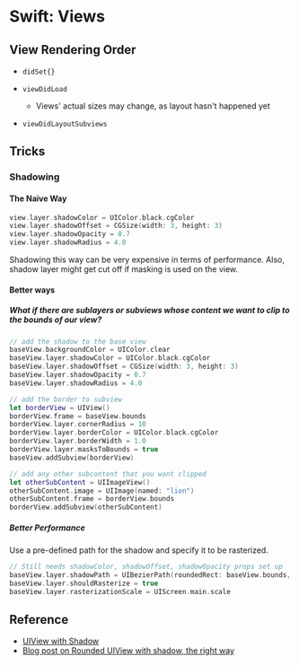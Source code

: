 # Swift: Views
## View Rendering Order

- `didSet{}`

- `viewDidLoad`
	- Views' actual sizes may change, as layout hasn't happened yet

- `viewDidLayoutSubviews`


## Tricks
### Shadowing
#### The Naive Way
```swift
view.layer.shadowColor = UIColor.black.cgColor
view.layer.shadowOffset = CGSize(width: 3, height: 3)
view.layer.shadowOpacity = 0.7
view.layer.shadowRadius = 4.0
```

Shadowing this way can be very expensive in terms of performance. Also, shadow layer might get cut off if masking is used on the view.

#### Better ways
##### What if there are sublayers or subviews whose content we want to clip to the bounds of our view?
```swift
// add the shadow to the base view
baseView.backgroundColor = UIColor.clear
baseView.layer.shadowColor = UIColor.black.cgColor
baseView.layer.shadowOffset = CGSize(width: 3, height: 3)
baseView.layer.shadowOpacity = 0.7
baseView.layer.shadowRadius = 4.0

// add the border to subview
let borderView = UIView()
borderView.frame = baseView.bounds
borderView.layer.cornerRadius = 10
borderView.layer.borderColor = UIColor.black.cgColor
borderView.layer.borderWidth = 1.0
borderView.layer.masksToBounds = true
baseView.addSubview(borderView)

// add any other subcontent that you want clipped
let otherSubContent = UIImageView()
otherSubContent.image = UIImage(named: "lion")
otherSubContent.frame = borderView.bounds
borderView.addSubview(otherSubContent)
```

##### Better Performance
Use a pre-defined path for the shadow and specify it to be rasterized.

```swift
// Still needs shadowColor, shadowOffset, shadowOpacity props set up
baseView.layer.shadowPath = UIBezierPath(roundedRect: baseView.bounds, cornerRadius: 10).cgPath
baseView.layer.shouldRasterize = true
baseView.layer.rasterizationScale = UIScreen.main.scale
```

## Reference
- [UIView with Shadow](http://stackoverflow.com/questions/4754392/uiview-with-rounded-corners-and-drop-shadow)
- [Blog post on Rounded UIView with shadow, the right way](https://damir.me/rounded-uiview-with-shadow-the-right-way)